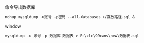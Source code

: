 命令导出数据库

```
nohup mysqldump -u账号 -p密码 --all-databases >/存放路径.sql &
```

window

```
mysqldump -u 账号 -p 数据库 数据表 > E:\zlc\99cans\new\数据表.sql
```




